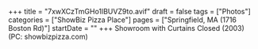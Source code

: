 +++
title = "7xwXCzTmGHo1lBUVZ9to.avif"
draft = false
tags = ["Photos"]
categories = ["ShowBiz Pizza Place"]
pages = ["Springfield, MA (1716 Boston Rd)"]
startDate = ""
+++
Showroom with Curtains Closed (2003) (PC: showbizpizza.com)
